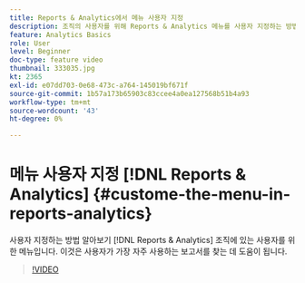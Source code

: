 ```yaml
---
title: Reports & Analytics에서 메뉴 사용자 지정
description: 조직의 사용자를 위해 Reports & Analytics 메뉴를 사용자 지정하는 방법을 알아봅니다.
feature: Analytics Basics
role: User
level: Beginner
doc-type: feature video
thumbnail: 333035.jpg
kt: 2365
exl-id: e07dd703-0e68-473c-a764-145019bf671f
source-git-commit: 1b57a173b65903c83ccee4a0ea127568b51b4a93
workflow-type: tm+mt
source-wordcount: '43'
ht-degree: 0%

---
```


# 메뉴 사용자 지정 [!DNL Reports & Analytics] {#custome-the-menu-in-reports-analytics}

사용자 지정하는 방법 알아보기 [!DNL Reports & Analytics] 조직에 있는 사용자를 위한 메뉴입니다. 이것은 사용자가 가장 자주 사용하는 보고서를 찾는 데 도움이 됩니다.

>[!VIDEO](https://video.tv.adobe.com/v/333035/?quality=12)
